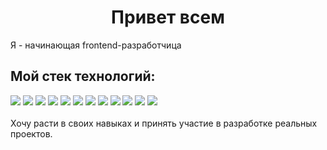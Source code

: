 
<h1 align="center">Привет всем</h1>
Я - начинающая frontend-разработчица
<h2>Мой стек технологий:</h2>
<img src="https://img.shields.io/badge/HTML-6CADDF?style=for-the-badge&logo=HTML5&logoColor=000000"/>
<img src="https://img.shields.io/badge/CSS3-6CADDF?style=for-the-badge&logo=CSS3&logoColor=000000"/>
<img src="https://img.shields.io/badge/Git-6CADDF?style=for-the-badge&logo=Git&logoColor=000000"/>
<img src="https://img.shields.io/badge/JavaScript-6CADDF?style=for-the-badge&logo=JavaScript&logoColor=000000"/>
<img src="https://img.shields.io/badge/TypeScript-6CADDF?style=for-the-badge&logo=TypeScript&logoColor=000000"/>
<img src="https://img.shields.io/badge/React-6CADDF?style=for-the-badge&logo=React&logoColor=000000"/>
<img src="https://img.shields.io/badge/Redux-6CADDF?style=for-the-badge&logo=Redux&logoColor=000000"/>
<img src="https://img.shields.io/badge/Webpack-6CADDF?style=for-the-badge&logo=Webpack&logoColor=000000"/>
<img src="https://img.shields.io/badge/ReactRouter-6CADDF?style=for-the-badge&logo=React Router&logoColor=000000"/>
<img src="https://img.shields.io/badge/Jest-6CADDF?style=for-the-badge&logo=Jest&logoColor=000000"/>
<img src="https://img.shields.io/badge/Express-6CADDF?style=for-the-badge&logo=Express&logoColor=000000"/>
<img src="https://img.shields.io/badge/MongoDB-6CADDF?style=for-the-badge&logo=MongoDB&logoColor=000000"/>

<br>
<br>
Хочу расти в своих навыках и принять участие в разработке реальных проектов.
